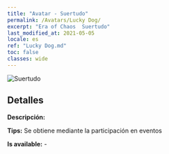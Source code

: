 ```yaml
---
title: "Avatar - Suertudo"
permalink: /Avatars/Lucky Dog/
excerpt: "Era of Chaos  Suertudo"
last_modified_at: 2021-05-05
locale: es
ref: "Lucky Dog.md"
toc: false
classes: wide
---
```

 ![Suertudo](/images/a/avatarFrame_55.png)

## Detalles

 **Descripción:**  

 **Tips:** Se obtiene mediante la participación en eventos 

 **Is available:**  - 

